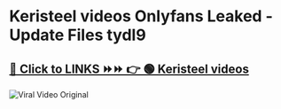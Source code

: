 
 # Keristeel videos Onlyfans Leaked - Update Files tydl9

## <h2><a href="https://clipsfans.com/Keristeel_videos&ref=git">🔗 Click to LINKS ⏩⏩ 👉 🟢 Keristeel videos </a></h2>

<a href="https://clipsfans.com/Keristeel_videos&ref=git" rel="nofollow" data-target="animated-image.originalLink"><img src="https://i.ibb.co.com/xMMVF88/686577567.gif" alt="Viral Video Original" style="max-width: 100%; display: inline-block;" data-target="animated-image.originalImage"></a>

